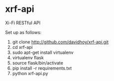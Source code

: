 # xrf-api
Xi-Fi RESTful API


Set up as follows:
1. git clone http://github.com/davidhoy/xrf-api.git
2. cd xrf-api
3. sudo apt-get install virtualenv
4. virtualenv flask
5. source flask/bin/activate
6. pip install -r requirements.txt
7. python xrf-api.py
